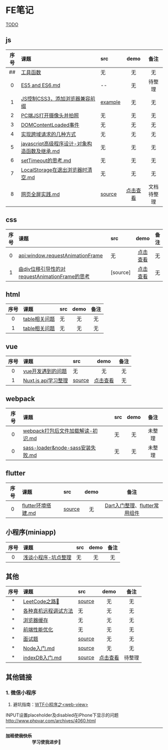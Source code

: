 # FE笔记

[TODO](./TODO/TODO.md)

## js
| 序号 | 课题 | src | demo | 备注 |
| :-: | :- | :- | :-: | :-: |
| ## | [工具函数](./notes/##-utils.md) | 无 | 无 | 无 |
| 0 | [ ES5 and ES6.md ](./notes/category/js/0-ES5-and-ES6.md) | -- | 无 | 待整理 |
| 1 | [JS控制CSS3，添加浏览器兼容前缀](./notes/category/js/JS控制CSS3，添加浏览器兼容前缀.md)| [example](./notes/js-add-css3-prefixer.js) | 无 | 无 |
| 2 | [PC端JS打开摄像头并拍照](./notes/category/js/PC端JS打开摄像头并拍照.md)| 无 | 无 | 无 |
| 3 | [DOMContentLoaded事件](./notes/category/js/DOMContentLoaded%E4%BA%8B%E4%BB%B6.md) | 无 | 无 | 无 |
| 4 | [ 实现跨域请求的几种方式 ](./notes/category/js/13-实现跨域请求的几种方式.md) | 无 | 无 | 无 |
| 5 | [ javascript高级程序设计-对象构造函数及继承.md ](./notes/category/js/15-javascript高级程序notes.md) | 无 | 无 | 无 |
| 6 | [ setTimeout的思考.md ](./notes/category/js/20-setTimeout的思考.md) | 无 | 无 | 无 |
| 7 | [ LocalStorage在退出浏览器时清空.md ](./notes/category/js/LocalStorage在退出浏览器时清空.md) | 无 | 无 | 无 |
| 8 | [ 网页全屏实践.md ](./notes/category/js/网页全屏实践.md) | [source](../master/examples/html/full_screen/fullScreen.js) | [点击查看](https://sansanshow.github.io/fe-notes/examples/html/full_screen/index.html) | 文档待整理 |

## css
| 序号 | 课题 | src | demo | 备注 |
| :-: | :- | :- | :-: | :-: |
| 0 | [ api:window.requestAnimationFrame](./notes/category/js/7-window.requestAnimationFrame.md) | 无 | [点击查看](https://sansanshow.github.io/fe-notes/examples/html/requestAnimationFrame.html) | 无 |
| 1 | [ 由div位移引导性的对requestAnimationFrame的思考](./notes/category/css/8-由div左位移300px动画实现引导性的对requestAnimationFrame的思考.md) | [source] | [点击查看](https://sansanshow.github.io/fe-notes/examples/html/8-div-move.html) | 无 |

## html
| 序号 | 课题 | src | demo | 备注 |
| :-: | :- | :- | :-: | :-: |
| 0 | [table相关问题](./notes/category/html/table相关问题.md) | 无 | 无 | 无 |
| 1 | [table相关问题](./notes/category/html/iframe问题.md) | 无 | 无 | 无 |

## vue
| 序号 | 课题 | src | demo | 备注 |
| :-: | :- | :- | :-: | :-: |
| 0 | [vue开发遇到的问题](./notes/category/vue/14-vue开发遇到的问题.md) | 无 | 无 | 无 |
| 1 | [ Nuxt.js api学习整理](./notes/category/other/9-nuxt.js学习整理.md) | [source](../master/examples/nuxt-demo) | [点击查看](https://sansanshow.github.io/fe-notes/examples/html/8-div-move.html) | 无 |

## webpack
| 序号 | 课题 | src | demo | 备注 |
| :-: | :- | :- | :-: | :-: |
| 0 | [ webpack打包后文件加载解读-初识.md ](./notes/category/webpack/16-webpack打包后文件加载解读-初识.md) | 无 | 无 | 未整理 |
| 0 | [ sass-loader&node-sass安装失败.md ](./notes/category/webpack/sass-loader&node-sass安装失败.md) | 无 | 无 | 未整理 |

## flutter
| 序号 | 课题 | src | demo | 备注 |
| :-: | :- | :- | :-: | :-: |
| 0 | [ flutter环境搭建.md ](./notes/category/flutter/18-flutter环境搭建.md) | [source](../master/examples/flutter_demo) | 无 | [Dart入门整理](./notes/category/flutter/18-2-dart入门整理.md)、[flutter常用组件](./notes/category/flutter/18-1-flutter常用组件.md) |

## 小程序(miniapp)
| 序号 | 课题 | src | demo | 备注 |
| :-: | :- | :- | :-: | :-: |
| 0 | [浅谈小程序-坑点整理](./notes/category/miniapp/浅谈小程序.md) | 无 | 无 | 无 |

## 其他
| 序号 | 课题 | src | demo | 备注 |
| :-: | :- | :- | :-: | :-: |
| * | [LeetCode之路🙂](./notes/category/other/LeetCode之路🙂.md) | [source](../master/examples/leetcode/) | 无 | 无 |
| * | [各种真机远程调试方法](./notes/category/other/各种真机远程调试方法.textfile) | 无 | 无 | 无 |
| * | [ 浏览器缓存 ](./notes/category/other/12-前端性能优化.md#L103) | 无 | 无 | 无 |
| * | [ 前端性能优化 ](./notes/category/other/12-前端性能优化.md) | 无 | 无 | 无 |(../master/examples/html/8-div-move.html) | [点击查看](https://sansanshow.github.io/fe-notes/examples/html/8-div-move.html) | 无 |
| * | [ 面试题 ](./notes/category/other/10-面试题.md) | [source](./notes/10-answers.md) | 无 | 无 |
| * | [ Node入门.md ](./notes/category/other/17-Node入门.md) | [source](../master/examples/nodejs/index.js) | 无 | 无 |
| * | [ indexDB入门.md ](./notes/category/other/19-indexDB入门.md) | [source](../master/examples/html/indexDB.html.) | [点击查看](https://sansanshow.github.io/fe-notes/examples/html/indexDB.html) | 待整理 |


## 其他链接
### 1. 微信小程序   
1. 避坑指南：[WTF小程序之\<web-view\>](https://www.cnblogs.com/imgss/p/8504185.html)




INPUT设置placeholder及disabled在iPhone下显示的问题
http://www.phpvar.com/archives/4060.html
  
     
        
           
            




---
**~~加班使我快乐~~ &emsp;&emsp;&emsp;&emsp;&emsp;&emsp;&emsp;&emsp;&emsp;** <br/>
**&emsp;&emsp;&emsp;&emsp;&emsp;&emsp;学习使我进步🙂&emsp;&emsp;&emsp;&emsp;**
